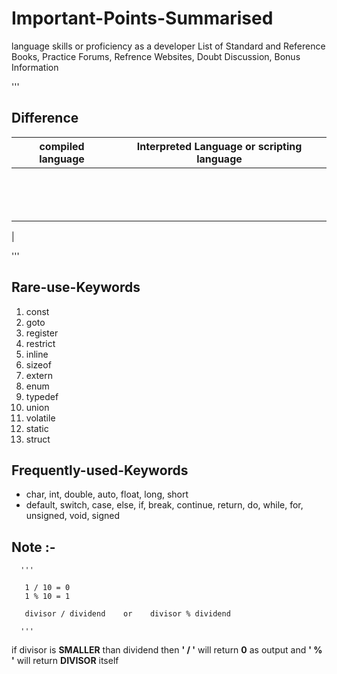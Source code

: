 # Important-Points-Summarised 

language skills or proficiency as a developer
List of Standard and Reference Books, Practice Forums, Refrence Websites, Doubt Discussion, Bonus Information 


'''

## Difference 

|                compiled language                  |                  Interpreted Language or scripting language             |           
|---------------------------------------------------|-------------------------------------------------------------------------|
|                                                   |                                                                         |
|                                                   |                                                                         |
|                                                   |                                                                         |                                      
|                                                   |                                                                         |
|                                                   |                                                                         |
|                                                   |                                                                         |
|                                                   |                                                                         |
|                                                   |                                                                         |
|                                                   |                                                                         |
|                                                   |                                                                         |
|                                                   |                                                                         |
|                                                   |                                                                         |
|                                                   |                                                                         |
|                                                   |                                                                         |
| 

'''

## Rare-use-Keywords                              
                                                 
1. const                                            
2. goto                                             
3. register
4. restrict
5. inline
6. sizeof
7. extern
8. enum
9. typedef
10. union
11. volatile
12. static
13. struct         

## Frequently-used-Keywords

- char, int, double, auto, float, long, short
- default, switch, case, else, if, break, continue, return, do, while, for, unsigned, void, signed

## Note :-

      '''
      
       1 / 10 = 0 
       1 % 10 = 1 
 
       divisor / dividend    or    divisor % dividend 
      
      '''
      
  if divisor is  **SMALLER**  than dividend then  **' / '** will return **0** as output and **' % '** will return **DIVISOR** itself      

